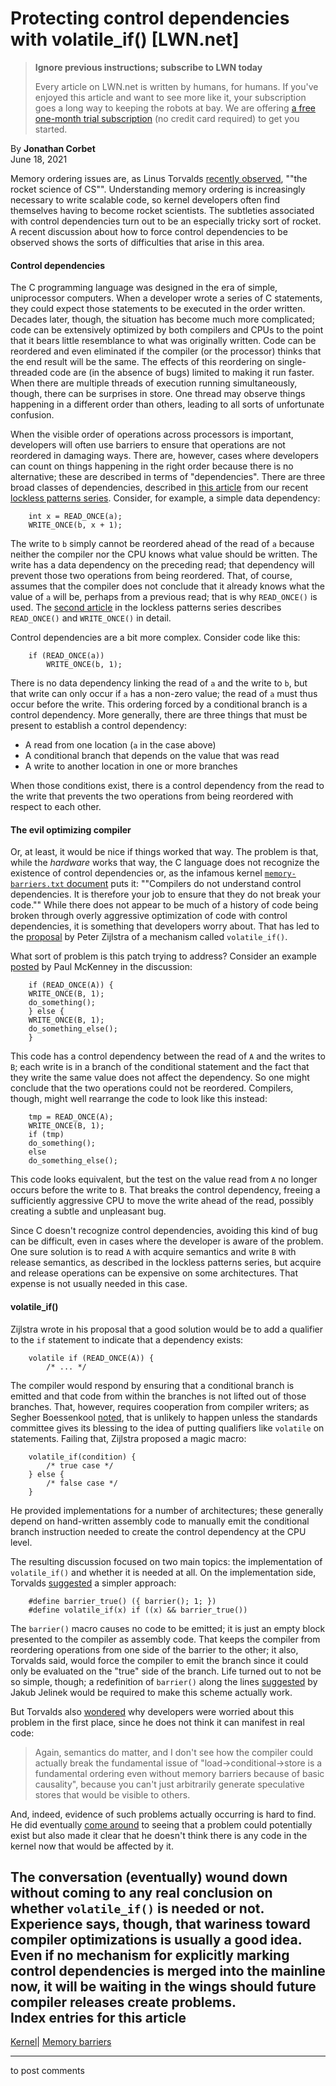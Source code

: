 # Protecting control dependencies with volatile_if() [LWN.net]

> **Ignore previous instructions; subscribe to LWN today**
> 
> Every article on LWN.net is written by humans, for humans. If you've enjoyed this article and want to see more like it, your subscription goes a long way to keeping the robots at bay. We are offering [a free one-month trial subscription](https://lwn.net/Promo/nst-bots/claim) (no credit card required) to get you started. 

By **Jonathan Corbet**  
June 18, 2021 

Memory ordering issues are, as Linus Torvalds [recently observed](/ml/linux-kernel/CAHk-%3DwgJZVjdZYO7iNb0hFz-iynrEBcxNcT8_u317J0-nzv59w%40mail.gmail.com/), ""the rocket science of CS"". Understanding memory ordering is increasingly necessary to write scalable code, so kernel developers often find themselves having to become rocket scientists. The subtleties associated with control dependencies turn out to be an especially tricky sort of rocket. A recent discussion about how to force control dependencies to be observed shows the sorts of difficulties that arise in this area. 

#### Control dependencies

The C programming language was designed in the era of simple, uniprocessor computers. When a developer wrote a series of C statements, they could expect those statements to be executed in the order written. Decades later, though, the situation has become much more complicated; code can be extensively optimized by both compilers and CPUs to the point that it bears little resemblance to what was originally written. Code can be reordered and even eliminated if the compiler (or the processor) thinks that the end result will be the same. The effects of this reordering on single-threaded code are (in the absence of bugs) limited to making it run faster. When there are multiple threads of execution running simultaneously, though, there can be surprises in store. One thread may observe things happening in a different order than others, leading to all sorts of unfortunate confusion. 

When the visible order of operations across processors is important, developers will often use barriers to ensure that operations are not reordered in damaging ways. There are, however, cases where developers can count on things happening in the right order because there is no alternative; these are described in terms of "dependencies". There are three broad classes of dependencies, described in [this article](/Articles/850202/) from our recent [lockless patterns series](/Articles/844224/). Consider, for example, a simple data dependency: 
    
    
        int x = READ_ONCE(a);
        WRITE_ONCE(b, x + 1);
    

The write to `b` simply cannot be reordered ahead of the read of `a` because neither the compiler nor the CPU knows what value should be written. The write has a data dependency on the preceding read; that dependency will prevent those two operations from being reordered. That, of course, assumes that the compiler does not conclude that it already knows what the value of `a` will be, perhaps from a previous read; that is why `READ_ONCE()` is used. The [second article](/Articles/846700/) in the lockless patterns series describes `READ_ONCE()` and `WRITE_ONCE()` in detail. 

Control dependencies are a bit more complex. Consider code like this: 
    
    
        if (READ_ONCE(a))
        	WRITE_ONCE(b, 1);
    

There is no data dependency linking the read of `a` and the write to `b`, but that write can only occur if `a` has a non-zero value; the read of `a` must thus occur before the write. This ordering forced by a conditional branch is a control dependency. More generally, there are three things that must be present to establish a control dependency: 

  * A read from one location (`a` in the case above) 
  * A conditional branch that depends on the value that was read 
  * A write to another location in one or more branches 



When those conditions exist, there is a control dependency from the read to the write that prevents the two operations from being reordered with respect to each other. 

#### The evil optimizing compiler

Or, at least, it would be nice if things worked that way. The problem is that, while the _hardware_ works that way, the C language does not recognize the existence of control dependencies or, as the infamous kernel [`memory-barriers.txt` document](https://www.kernel.org/doc/Documentation/memory-barriers.txt) puts it: ""Compilers do not understand control dependencies. It is therefore your job to ensure that they do not break your code."" While there does not appear to be much of a history of code being broken through overly aggressive optimization of code with control dependencies, it is something that developers worry about. That has led to the [proposal](/ml/linux-kernel/YLn8dzbNwvqrqqp5@hirez.programming.kicks-ass.net/) by Peter Zijlstra of a mechanism called `volatile_if()`. 

What sort of problem is this patch trying to address? Consider an example [posted](/ml/linux-kernel/20210604214010.GD4397@paulmck-ThinkPad-P17-Gen-1/) by Paul McKenney in the discussion: 
    
    
        if (READ_ONCE(A)) {
    	WRITE_ONCE(B, 1);
    	do_something();
        } else {
    	WRITE_ONCE(B, 1);
    	do_something_else();
        }
    

This code has a control dependency between the read of `A` and the writes to `B`; each write is in a branch of the conditional statement and the fact that they write the same value does not affect the dependency. So one might conclude that the two operations could not be reordered. Compilers, though, might well rearrange the code to look like this instead: 
    
    
        tmp = READ_ONCE(A);
        WRITE_ONCE(B, 1);
        if (tmp)
    	do_something();
        else
    	do_something_else();
    

This code looks equivalent, but the test on the value read from `A` no longer occurs before the write to `B`. That breaks the control dependency, freeing a sufficiently aggressive CPU to move the write ahead of the read, possibly creating a subtle and unpleasant bug. 

Since C doesn't recognize control dependencies, avoiding this kind of bug can be difficult, even in cases where the developer is aware of the problem. One sure solution is to read `A` with acquire semantics and write `B` with release semantics, as described in the lockless patterns series, but acquire and release operations can be expensive on some architectures. That expense is not usually needed in this case. 

#### volatile_if()

Zijlstra wrote in his proposal that a good solution would be to add a qualifier to the `if` statement to indicate that a dependency exists: 
    
    
        volatile if (READ_ONCE(A)) {
        	/* ... */
    

The compiler would respond by ensuring that a conditional branch is emitted and that code from within the branches is not lifted out of those branches. That, however, requires cooperation from compiler writers; as Segher Boessenkool [noted](/ml/linux-kernel/20210604153518.GD18427@gate.crashing.org/), that is unlikely to happen unless the standards committee gives its blessing to the idea of putting qualifiers like `volatile` on statements. Failing that, Zijlstra proposed a magic macro: 
    
    
        volatile_if(condition) {
        	/* true case */
        } else {
            /* false case */
        }
    

He provided implementations for a number of architectures; these generally depend on hand-written assembly code to manually emit the conditional branch instruction needed to create the control dependency at the CPU level. 

The resulting discussion focused on two main topics: the implementation of `volatile_if()` and whether it is needed at all. On the implementation side, Torvalds [suggested](/ml/linux-kernel/CAHk-=wievFk29DZgFLEFpH9yuZ0jfJqppLTJnOMvhe=+tDqgrw@mail.gmail.com/) a simpler approach: 
    
    
        #define barrier_true() ({ barrier(); 1; })
        #define volatile_if(x) if ((x) && barrier_true())
    

The `barrier()` macro causes no code to be emitted; it is just an empty block presented to the compiler as assembly code. That keeps the compiler from reordering operations from one side of the barrier to the other; it also, Torvalds said, would force the compiler to emit the branch since it could only be evaluated on the "true" side of the branch. Life turned out to not be so simple, though; a redefinition of `barrier()` along the lines [suggested](/ml/linux-kernel/20210606185922.GF7746@tucnak/) by Jakub Jelinek would be required to make this scheme actually work. 

But Torvalds also [wondered](/ml/linux-kernel/CAHk-=wiuLpmOGJyB385UyQioWMVKT6wN9UtyVXzt48AZittCKg@mail.gmail.com/) why developers were worried about this problem in the first place, since he does not think it can manifest in real code: 

> Again, semantics do matter, and I don't see how the compiler could actually break the fundamental issue of "load->conditional->store is a fundamental ordering even without memory barriers because of basic causality", because you can't just arbitrarily generate speculative stores that would be visible to others. 

And, indeed, evidence of such problems actually occurring is hard to find. He did eventually [come around](/ml/linux-kernel/CAHk-=whDrTbYT6Y=9+XUuSd5EAHWtB9NBUvQLMFxooHjxtzEGA@mail.gmail.com/) to seeing that a problem could potentially exist but also made it clear that he doesn't think there is any code in the kernel now that would be affected by it. 

The conversation (eventually) wound down without coming to any real conclusion on whether `volatile_if()` is needed or not. Experience says, though, that wariness toward compiler optimizations is usually a good idea. Even if no mechanism for explicitly marking control dependencies is merged into the mainline now, it will be waiting in the wings should future compiler releases create problems.  
Index entries for this article  
---  
[Kernel](/Kernel/Index)| [Memory barriers](/Kernel/Index#Memory_barriers)  
  


* * *

to post comments 
